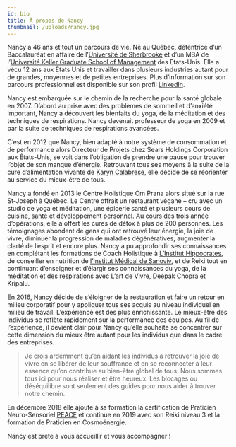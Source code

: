 ```yaml
---
id: bio
title: À propos de Nancy
thumbnail: /uploads/nancy.jpg
---
```


Nancy a 46 ans et tout un parcours de vie. Né au Québec, détentrice d’un Baccalauréat en affaire de l’[Université de Sherbrooke](https://www.usherbrooke.ca/) et d’un MBA de l’[Université Keller Graduate School of Management](https://www.keller.edu/) des Etats-Unis. Elle a vécu 12 ans aux États Unis et travailler dans plusieurs industries autant pour de grandes, moyennes et de petites entreprises. Plus d’information sur son parcours professionnel est disponible sur son profil [LinkedIn](https://www.linkedin.com/in/nancybilodeau/).

Nancy est embarquée sur le chemin de la recherche pour la santé globale en 2007. D’abord au prise avec des problèmes de sommeil et d’anxiété important, Nancy a découvert les bienfaits du yoga, de la méditation et des techniques de respirations. Nancy devenait professeur de yoga en 2009 et par la suite de techniques de respirations avancées.

C’est en 2012 que Nancy, bien adapté à notre système de consommation et de performance alors Directeur de Projets chez Sears Holdings Corporation aux États-Unis, se voit dans l’obligation de prendre une pause pour trouver l’objet de son manque d’énergie. Retrouvant tous ses moyens à la suite de la cure d’alimentation vivante de [Karyn Calabrese](https://karynraw.com/), elle décide de se réorienter au service du mieux-être de tous.

Nancy a fondé en 2013 le Centre Holistique Om Prana alors situé sur la rue St-Joseph à Québec. Le Centre offrait un restaurant végane – cru avec un studio de yoga et méditation, une épicerie santé et plusieurs cours de cuisine, santé et développement personnel. Au cours des trois année d’opérations, elle a offert les cures de détox à plus de 200 personnes. Les témoignages abondent de gens qui ont retrouvé leur énergie, la joie de vivre, diminuer la progression de maladies dégénératives, augmenter la clarté de l’esprit et encore plus. Nancy a pu approfondir ses connaissances en complétant les formations de Coach Holistique à [L’Institut Hippocrates](https://hippocratesinst.org/), de conseiller en nutrition de [l’Institut Médical de Sanoviv](http://www.sanoviv.com/), et de Reiki tout en continuant d’enseigner et d’élargir ses connaissances du yoga, de la méditation et des respirations avec L’art de Vivre, Deepak Chopra et Kripalu.

En 2016, Nancy décide de s’éloigner de la restauration et faire un retour en milieu corporatif pour y appliquer tous ses acquis au niveau individuel en milieu de travail. L’expérience est des plus enrichissante. Le mieux-être des individus se reflète rapidement sur la performance des équipes. Au fil de l’expérience, il devient clair pour Nancy qu’elle souhaite se concentrer sur cette dimension du mieux être autant pour les individus que dans le cadre des entreprises.

> Je crois ardemment qu’en aidant les individus à retrouver la joie de vivre en se libérer de leur souffrance et en se reconnecter à leur essence qu’on contribue au bien-être global de tous. Nous sommes tous ici pour nous réaliser et être heureux. Les blocages ou déséquilibre sont seulement des guides pour nous aider à trouver notre chemin.

En décembre 2018 elle ajoute à sa formation la certification de Praticien Neuro-Sensoriel [PEACE](https://www.arquantis.eu/default.html) et continue en 2019 avec son Reiki niveau 3 et la formation de Praticien en Cosmoénergie.

Nancy est prête à vous accueillir et vous accompagner !
